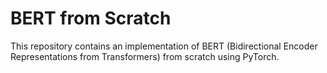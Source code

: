 # BERT from Scratch

This repository contains an implementation of BERT (Bidirectional Encoder Representations from Transformers) from scratch using PyTorch.

